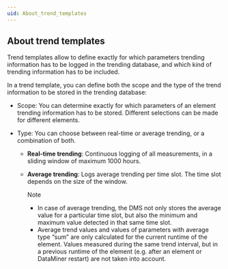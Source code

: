 ```yaml
---
uid: About_trend_templates
---
```


## About trend templates

Trend templates allow to define exactly for which parameters trending information has to be logged in the trending database, and which kind of trending information has to be included.

In a trend template, you can define both the scope and the type of the trend information to be stored in the trending database:

- Scope: You can determine exactly for which parameters of an element trending information has to be stored. Different selections can be made for different elements.

- Type: You can choose between real-time or average trending, or a combination of both.

    - **Real-time trending**: Continuous logging of all measurements, in a sliding window of maximum 1000 hours.

    - **Average trending**: Logs average trending per time slot. The time slot depends on the size of the window.

        > [!NOTE]
        > - In case of average trending, the DMS not only stores the average value for a particular time slot, but also the minimum and maximum value detected in that same time slot.
        > - Average trend values and values of parameters with average type “sum” are only calculated for the current runtime of the element. Values measured during the same trend interval, but in a previous runtime of the element (e.g. after an element or DataMiner restart) are not taken into account.
        >
